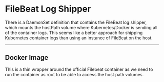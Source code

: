 # FileBeat Log Shipper

There is a DaemonSet definition that contains the FileBeat log shipper, which mounts the hostPath volume where Kubernetes/Docker is sending
all of the container logs.  This seems like a better approach for shipping Kubernetes container logs than using an instance of FileBeat on the host.

***
## Docker Image
This is a thin wrapper around the official Filebeat container as we need to run the container as root to be able to access the host path volumes.


